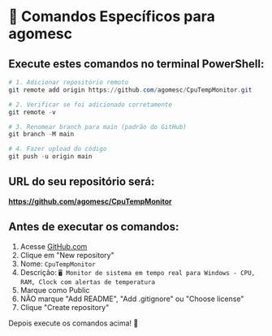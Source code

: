 # 🚀 Comandos Específicos para agomesc

## Execute estes comandos no terminal PowerShell:

```powershell
# 1. Adicionar repositório remoto
git remote add origin https://github.com/agomesc/CpuTempMonitor.git

# 2. Verificar se foi adicionado corretamente
git remote -v

# 3. Renomear branch para main (padrão do GitHub)
git branch -M main

# 4. Fazer upload do código
git push -u origin main
```

## URL do seu repositório será:
**https://github.com/agomesc/CpuTempMonitor**

## Antes de executar os comandos:
1. Acesse [GitHub.com](https://github.com)
2. Clique em "New repository"
3. Nome: `CpuTempMonitor`
4. Descrição: `🖥️ Monitor de sistema em tempo real para Windows - CPU, RAM, Clock com alertas de temperatura`
5. Marque como Public
6. NÃO marque "Add README", "Add .gitignore" ou "Choose license"
7. Clique "Create repository"

Depois execute os comandos acima! 🚀